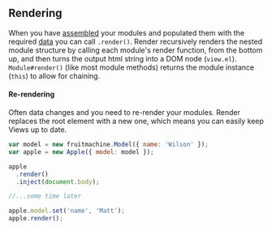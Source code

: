 ## Rendering

When you have [assembled](layout-assembly.md) your modules and populated them with the required [data](module-instantiation.md#options) you can call `.render()`. Render recursively renders the nested module structure by calling each module's render function, from the bottom up, and then turns the output html string into a DOM node (`view.el`). `Module#render()` (like most module methods) returns the module instance (`this`) to allow for chaining.

#### Re-rendering

Often data changes and you need to re-render your modules. Render replaces the root element with a new one, which means you can easily keep Views up to date.

```js
var model = new fruitmachine.Model({ name: 'Wilson' });
var apple = new Apple({ model: model });

apple
  .render()
  .inject(document.body);

//...some time later

apple.model.set('name', 'Matt');
apple.render();
```
